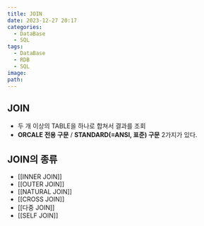 ```yaml
---
title: JOIN
date: 2023-12-27 20:17
categories:
  - DataBase
  - SQL
tags:
  - DataBase
  - RDB
  - SQL
image: 
path:
---
```


## JOIN
- 두 개 이상의 TABLE을 하나로 합쳐서 결과를 조회
- **ORCALE 전용 구문** / **STANDARD(=ANSI, 표준) 구문** 2가지가 있다.

## JOIN의 종류
+ [[INNER JOIN]]
+ [[OUTER JOIN]]
+ [[NATURAL JOIN]]
+ [[CROSS JOIN]]
+ [[다중 JOIN]]
+ [[SELF JOIN]]

